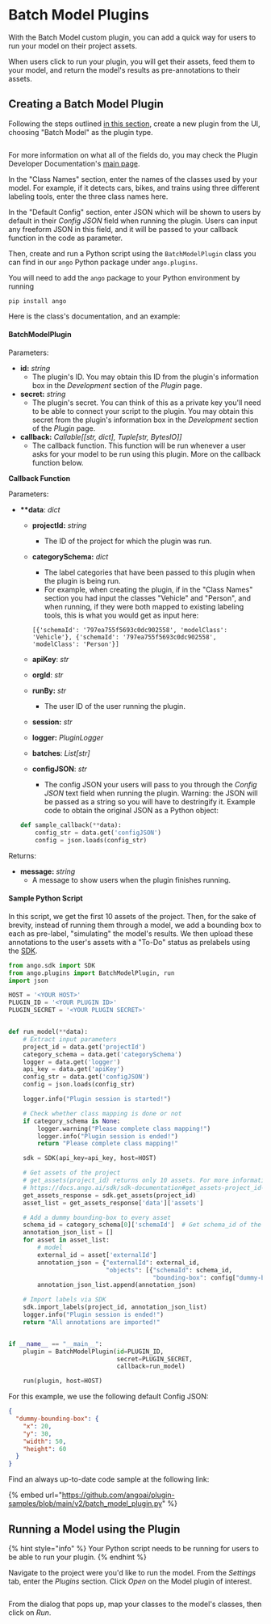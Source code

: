 # Batch Model Plugins

With the Batch Model custom plugin, you can add a quick way for users to run your model on their project assets.

When users click to run your plugin, you will get their assets, feed them to your model, and return the model's results as pre-annotations to their assets.

## Creating a Batch Model Plugin

Following the steps outlined [in this section](./#creating-a-new-plugin), create a new plugin from the UI, choosing "Batch Model" as the plugin type.

<figure><img src="../../.gitbook/assets/image (50).png" alt=""><figcaption></figcaption></figure>

For more information on what all of the fields do, you may check the Plugin Developer Documentation's [main page](./).

In the "Class Names" section, enter the names of the classes used by your model. For example, if it detects cars, bikes, and trains using three different labeling tools, enter the three class names here.

In the "Default Config" section, enter JSON which will be shown to users by default in their _Config JSON_ field when running the plugin. Users can input any freeform JSON in this field, and it will be passed to your callback function in the code as parameter.

Then, create and run a Python script using the `BatchModelPlugin` class you can find in our `ango` Python package under `ango.plugins`.

You will need to add the `ango` package to your Python environment by running

```
pip install ango
```

Here is the class's documentation, and an example:

#### BatchModelPlugin

Parameters:

* **id:** _string_
  * The plugin's ID. You may obtain this ID from the plugin's information box in the _Development_ section of the _Plugin_ page.
* **secret:** _string_
  * The plugin's secret. You can think of this as a private key you'll need to be able to connect your script to the plugin. You may obtain this secret from the plugin's information box in the _Development_ section of the _Plugin_ page.
* **callback:** _Callable\[\[str, dict], Tuple\[str, BytesIO]]_
  * The callback function. This function will be run whenever a user asks for your model to be run using this plugin. More on the callback function below.

**Callback Function**

Parameters:

*   **\*\*data**: _dict_

    * **projectId:** _string_
      * The ID of the project for which the plugin was run.
    *   **categorySchema:** _dict_

        * The label categories that have been passed to this plugin when the plugin is being run.
        * For example, when creating the plugin, if in the "Class Names" section you had input the classes "Vehicle" and "Person", and when running, if they were both mapped to existing labeling tools, this is what you would get as input here:

        ```
        [{'schemaId': '797ea755f5693c0dc902558', 'modelClass': 'Vehicle'}, {'schemaId': '797ea755f5693c0dc902558', 'modelClass': 'Person'}]
        ```
    * **apiKey**: _str_
    * **orgId**: _str_
    * **runBy:** _str_
      * The user ID of the user running the plugin.
    * **session:** _str_
    * **logger:** _PluginLogger_
    * **batches**: _List\[str]_
    * **configJSON**: _str_
      * The config JSON your users will pass to you through the _Config JSON_ text field when running the plugin. Warning: the JSON will be passed as a string so you will have to destringify it. Example code to obtain the original JSON as a Python object:

    ```python
    def sample_callback(**data):
        config_str = data.get('configJSON')
        config = json.loads(config_str)
    ```

Returns:

* **message:** _string_
  * A message to show users when the plugin finishes running.

#### Sample Python Script

In this script, we get the first 10 assets of the project. Then, for the sake of brevity, instead of running them through a model, we add a bounding box to each as pre-label, "simulating" the model's results. We then upload these annotations to the user's assets with a "To-Do" status as prelabels using the [SDK](../../sdk/sdk-documentation.md).

```python
from ango.sdk import SDK
from ango.plugins import BatchModelPlugin, run
import json

HOST = '<YOUR HOST>'
PLUGIN_ID = '<YOUR PLUGIN ID>'
PLUGIN_SECRET = '<YOUR PLUGIN SECRET>'


def run_model(**data):
    # Extract input parameters
    project_id = data.get('projectId')
    category_schema = data.get('categorySchema')
    logger = data.get('logger')
    api_key = data.get('apiKey')
    config_str = data.get('configJSON')
    config = json.loads(config_str)

    logger.info("Plugin session is started!")

    # Check whether class mapping is done or not
    if category_schema is None:
        logger.warning("Please complete class mapping!")
        logger.info("Plugin session is ended!")
        return "Please complete class mapping!"

    sdk = SDK(api_key=api_key, host=HOST)

    # Get assets of the project
    # get_assets(project_id) returns only 10 assets. For more information check Ango SDK Documentation:
    # https://docs.ango.ai/sdk/sdk-documentation#get_assets-project_id-asset_id-external_id-page-limit
    get_assets_response = sdk.get_assets(project_id)
    asset_list = get_assets_response['data']['assets']

    # Add a dummy bounding-box to every asset
    schema_id = category_schema[0]['schemaId']  # Get schema_id of the first class
    annotation_json_list = []
    for asset in asset_list:
        # model
        external_id = asset['externalId']
        annotation_json = {"externalId": external_id,
                           "objects": [{"schemaId": schema_id,
                                        "bounding-box": config["dummy-bounding-box"]}]}
        annotation_json_list.append(annotation_json)

    # Import labels via SDK
    sdk.import_labels(project_id, annotation_json_list)
    logger.info("Plugin session is ended!")
    return "All annotations are imported!"


if __name__ == "__main__":
    plugin = BatchModelPlugin(id=PLUGIN_ID,
                              secret=PLUGIN_SECRET,
                              callback=run_model)

    run(plugin, host=HOST)
```

For this example, we use the following default Config JSON:

```json
{
  "dummy-bounding-box": {
    "x": 20, 
    "y": 30, 
    "width": 50, 
    "height": 60
  }
}
```

Find an always up-to-date code sample at the following link:

{% embed url="https://github.com/angoai/plugin-samples/blob/main/v2/batch_model_plugin.py" %}

## Running a Model using the Plugin

{% hint style="info" %}
Your Python script needs to be running for users to be able to run your plugin.
{% endhint %}

Navigate to the project were you'd like to run the model. From the _Settings_ tab, enter the _Plugins_ section. Click _Open_ on the Model plugin of interest.

<figure><img src="../../.gitbook/assets/image (382).png" alt=""><figcaption></figcaption></figure>

From the dialog that pops up, map your classes to the model's classes, then click on _Run_.
